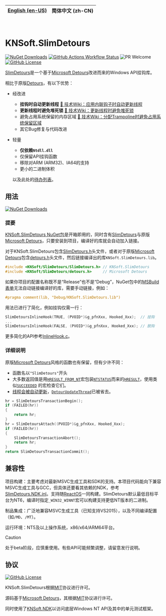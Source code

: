 | [English (en-US)](https://github.com/KNSoft/KNSoft.SlimDetours/blob/main/README.md) | **简体中文 (zh-CN)** |
| --- | --- |

&nbsp;

# KNSoft.SlimDetours

[![NuGet Downloads](https://img.shields.io/nuget/dt/KNSoft.SlimDetours)](https://www.nuget.org/packages/KNSoft.SlimDetours) [![GitHub Actions Workflow Status](https://img.shields.io/github/actions/workflow/status/KNSoft/KNSoft.SlimDetours/msbuild.yml)](https://github.com/KNSoft/KNSoft.SlimDetours/actions/workflows/msbuild.yml) ![PR Welcome](https://img.shields.io/badge/PR-welcome-0688CB.svg) [![GitHub License](https://img.shields.io/github/license/KNSoft/KNSoft.SlimDetours)](https://github.com/KNSoft/KNSoft.SlimDetours/blob/main/LICENSE)

[SlimDetours](https://github.com/KNSoft/KNSoft.SlimDetours)是一个基于[Microsoft Detours](https://github.com/microsoft/Detours)改进而来的Windows API挂钩库。

相比于原版[Detours](https://github.com/microsoft/Detours)，有以下优势：

- 经改进
  - **挂钩时自动更新线程** [🔗 技术Wiki：应用内联钩子时自动更新线程](https://github.com/KNSoft/KNSoft.SlimDetours/blob/main/Docs/TechWiki/Update%20Threads%20Automatically%20When%20Applying%20Inline%20Hooks/README.zh-CN.md)
  - **更新线程时避免堆死锁** [🔗 技术Wiki：更新线程时避免堆死锁](https://github.com/KNSoft/KNSoft.SlimDetours/blob/main/Docs/TechWiki/Avoid%20Deadlocking%20on%20The%20Heap%20When%20Updating%20Threads/README.zh-CN.md)
  - 避免占用系统保留的内存区域 [🔗 技术Wiki：分配Trampoline时避免占用系统保留区域](https://github.com/KNSoft/KNSoft.SlimDetours/blob/main/Docs/TechWiki/Avoid%20Occupying%20System%20Reserved%20Region%20When%20Allocating%20Trampoline/README.zh-CN.md)
  - 其它Bug修复与代码改进
- 轻量
  - **仅依赖`Ntdll.dll`**
  - 仅保留API挂钩函数
  - 移除对ARM (ARM32)、IA64的支持
  - 更小的二进制体积

  以及此处的[待办列表](https://github.com/KNSoft/KNSoft.SlimDetours/milestones?with_issues=no)。

## 用法

[![NuGet Downloads](https://img.shields.io/nuget/dt/KNSoft.SlimDetours)](https://www.nuget.org/packages/KNSoft.SlimDetours)

### 提要

[KNSoft.SlimDetours NuGet包](https://www.nuget.org/packages/KNSoft.SlimDetours)是开箱即用的，同时含有[SlimDetours](https://github.com/KNSoft/KNSoft.SlimDetours)与原版[Microsoft Detours](https://github.com/microsoft/Detours)，只要安装到项目，编译好的库就会自动加入链接。

对于KNSoft.SlimDetours包含[SlimDetours.h](https://github.com/KNSoft/KNSoft.SlimDetours/blob/main/Source/SlimDetours/SlimDetours.h)头文件，或者对于原版[Microsoft Detours](https://github.com/microsoft/Detours)包含[detours.h](https://github.com/KNSoft/KNSoft.SlimDetours/blob/main/Source/Detours/src/detours.h)头文件，然后链接编译出的库`KNSoft.SlimDetours.lib`。

```C
#include <KNSoft/SlimDetours/SlimDetours.h> // KNSoft.SlimDetours
#include <KNSoft/SlimDetours/detours.h>     // Microsoft Detours
```

如果你项目的配置名称既不是“Release”也不是“Debug”，NuGet包中的[MSBuild表单](https://github.com/KNSoft/KNSoft.SlimDetours/blob/main/Source/KNSoft.SlimDetours.targets)无法自动链接编译好的库，需要手动链接，例如：
```C
#pragma comment(lib, "Debug/KNSoft.SlimDetours.lib")
```

用法已进行了简化，例如挂钩仅需一行：
```C
SlimDetoursInlineHook(TRUE, (PVOID*)&g_pfnXxx, Hooked_Xxx);  // 挂钩
...
SlimDetoursInlineHook(FALSE, (PVOID*)&g_pfnXxx, Hooked_Xxx); // 脱钩
```
更多简化的API参考[InlineHook.c](https://github.com/KNSoft/KNSoft.SlimDetours/blob/main/Source/SlimDetours/InlineHook.c)。

### 详细说明

原版[Microsoft Detours](https://github.com/microsoft/Detours)风格的函数也有保留，但有少许不同：

- 函数名以`"SlimDetours"`开头
- 大多数返回值是用[`HRESULT_FROM_NT`](https://learn.microsoft.com/en-us/windows/win32/api/winerror/nf-winerror-hresult_from_nt)宏包装[`NTSTATUS`](https://learn.microsoft.com/en-us/openspecs/windows_protocols/ms-erref/87fba13e-bf06-450e-83b1-9241dc81e781)而来的[`HRESULT`](https://learn.microsoft.com/en-us/openspecs/windows_protocols/ms-erref/0642cb2f-2075-4469-918c-4441e69c548a)，使用类似[`SUCCEEDED`](https://learn.microsoft.com/en-us/windows/win32/api/winerror/nf-winerror-succeeded) 的宏检查它们。
- [线程会被自动更新](https://github.com/KNSoft/KNSoft.SlimDetours/blob/main/Docs/TechWiki/Update%20Threads%20Automatically%20When%20Applying%20Inline%20Hooks/README.zh-CN.md)，[`DetourUpdateThread`](https://github.com/microsoft/Detours/wiki/DetourUpdateThread)已被省去。
```C
hr = SlimDetoursTransactionBegin();
if (FAILED(hr))
{
    return hr;
}
hr = SlimDetoursAttach((PVOID*)&g_pfnXxx, Hooked_Xxx);
if (FAILED(hr))
{
    SlimDetoursTransactionAbort();
    return hr;
}
return SlimDetoursTransactionCommit();
```

## 兼容性

项目构建：主要考虑对最新MSVC生成工具和SDK的支持。本项目代码能向下兼容MSVC生成工具与GCC，但具体还要看其依赖的NDK，参考[SlimDetours.NDK.inl](./Source/SlimDetours/SlimDetours.NDK.inl)。支持随[ReactOS](https://github.com/reactos/reactos)一同构建。SlimDetours默认最低目标平台为NT6，编译时指定`_WIN32_WINNT`宏可以构建支持更低NT版本的二进制。

制品集成：广泛地兼容MSVC生成工具（已知支持VS2015），以及不同编译配置（如`/MD`、`/MT`）。

运行环境：NT5及以上操作系统，x86/x64/ARM64平台。

> [!CAUTION]
> 处于beta阶段，应慎重使用。有些API可能频繁调整，请留意发行说明。

## 协议

[![GitHub License](https://img.shields.io/github/license/KNSoft/KNSoft.SlimDetours)](https://github.com/KNSoft/KNSoft.SlimDetours/blob/main/LICENSE)

KNSoft.SlimDetours根据[MIT](https://github.com/KNSoft/KNSoft.SlimDetours/blob/main/LICENSE)协议进行许可。

源码基于[Microsoft Detours](https://github.com/microsoft/Detours)，其根据[MIT](https://github.com/microsoft/Detours/blob/main/LICENSE)协议进行许可。

同时使用了[KNSoft.NDK](https://github.com/KNSoft/KNSoft.NDK)以访问底层Windows NT API及其中的单元测试框架。
